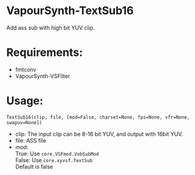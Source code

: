 # VapourSynth-TextSub16

Add ass sub with high bit YUV clip.

# Requirements:
* fmtconv
* VapourSynth-VSFilter

# Usage:

`TextSub16(clip, file, [mod=False, charset=None, fps=None, vfr=None, swapuv=None])`
* clip: The input clip can be 8-16 bit YUV, and output with 16bit YUV.
* file: ASS file
* mod:   
True: Use `core.VSFmod.VobSubMod `  
False: Use `core.xyvsf.TextSub`   
Default is false
